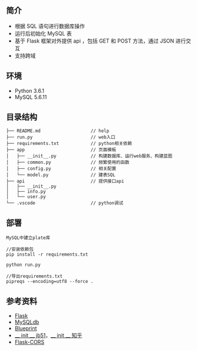 ## 简介

- 根据 SQL 语句进行数据库操作
- 运行后初始化 MySQL 表
- 基于 Flask 框架对外提供 api ，包括 GET 和 POST 方法，通过 JSON 进行交互
- 支持跨域

## 环境

- Python 3.6.1
- MySQL 5.6.11

## 目录结构

```
├── README.md                   // help
├── run.py                      // web入口
├── requirements.txt            // python相关依赖
├── app                         // 页面模板
│   ├── __init__.py             // 构建数据库、运行web服务、构建蓝图
│   ├── common.py               // 频繁使用的函数
│   ├── config.py               // 相关配置
│   └── model.py                // 建表SQL
├── api                         // 提供接口api
│   ├── __init__.py             
│   ├── info.py                 
│   └── user.py                 
└── .vscode                     // python调试
```

## 部署

```
MySQL中建立plate库

//安装依赖包
pip install -r requirements.txt

python run.py

//导出requirements.txt
pipreqs --encoding=utf8 --force .
```

## 参考资料

- [Flask](http://docs.jinkan.org/docs/flask/)
- [MySQLdb](http://www.lijiejie.com/python-mysqldb-api-doc/)
- [Blueprint](http://python.usyiyi.cn/documents/flask_011_ch/blueprints.html)
- [__ init __ jb51](http://www.jb51.net/article/87080.htm)，[__ init __ 知乎](https://www.zhihu.com/question/28688151)
- [Flask-CORS](https://codinglonglong.github.io/posts/flask-corsjie-jue-ajaxkua-yu-qing-qiu-wen-ti/)